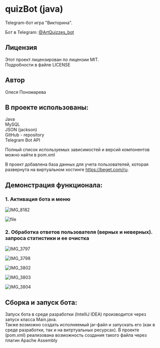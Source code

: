 # quizBot (java)  
Telegram-бот игра "Викторина".   

Бот в Telegram: [@ArtQuizzes_bot](https://t.me/ArtQuizzes_bot)  
 

## Лицензия  
Этот проект лицензирован по лицензии MIT.  
Подробности в файле LICENSE  

## Автор  
Олеся Пономарева  

## В проекте использованы:  
Java  
MySQL  
JSON (jackson)  
GitHub - repository  
Telegram Bot API  

Полный список используемых зависимостей и версий компонентов можно найти в pom.xml  

В проект добавлена база данных для учета пользователей, которая развернута на виртуальном хостинге https://beget.com/ru.

## Демонстрация функционала:  

### 1. Активация бота и меню
   
![IMG_8182](https://github.com/user-attachments/assets/9fae6987-bfae-4095-b2e8-c16c20c00a41)  
  
![file](https://github.com/user-attachments/assets/00579e36-c1bd-4efb-aa4e-ca36a0770ea8)  
  
  
  

 
  
### 2. Обработка ответов пользователя (верных и неверных). запроса статистики и ее очистка
   
![IMG_3797](https://github.com/user-attachments/assets/d1654c7b-5ed3-47ae-82cf-f51ee06f83f5)  
  

![IMG_3798](https://github.com/user-attachments/assets/137c0d50-a958-4127-917d-1d5806404029)  
  

![IMG_3802](https://github.com/user-attachments/assets/f65f8a65-1c0a-40a4-842b-527c052bab08)  
  

![IMG_3803](https://github.com/user-attachments/assets/b65a9246-ae49-4f1f-bf98-66907226e209)  
  

![IMG_3804](https://github.com/user-attachments/assets/8cc38d65-0287-4cae-b5af-d1a9f22cb7da)  
  



## Сборка и запуск бота:  
Запуск бота в среде разработки (IntelliJ IDEA) производится через запуск класса Main.java.  
Также возможно создать исполняемый jar-файл и запускать его (как в среде разработки, так и на витртуальных ресурсах). В проекте (pom.xml) реализована возможность создания такого файла через плагин Apache Assembly  
